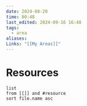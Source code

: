```yaml
---
date: 2024-08-20
time: 00:48
last_edited: 2024-09-16 16:48
tags:
  - area
aliases: 
Links: "[[My Areas]]"
---
```

# Resources
```dataview
list
from [[]] and #resource 
sort file.name asc
```
